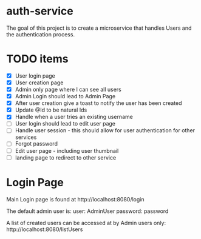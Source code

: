 # auth-service
The goal of this project is to create a microservice that handles Users and the authentication process.

# TODO items
- [x] User login page
- [x] User creation page
- [x] Admin only page where I can see all users
- [x] Admin Login should lead to Admin Page
- [x] After user creation give a toast to notify the user has been created
- [x] Update @Id to be natural Ids
- [x] Handle when a user tries an existing username
- [ ] User login should lead to edit user page
- [ ] Handle user session - this should allow for user authentication for other services
- [ ] Forgot password
- [ ] Edit user page - including user thumbnail
- [ ] landing page to redirect to other service

# Login Page
Main Login page is found at http://localhost:8080/login

The default admin user is:
user: AdminUser
password: password

A list of created users can be accessed at by Admin users only: http://localhost:8080/listUsers